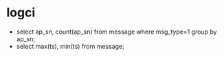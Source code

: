 # logci
* select ap_sn, count(ap_sn) from message where msg_type=1 group by ap_sn;
* select max(ts), min(ts) from message;